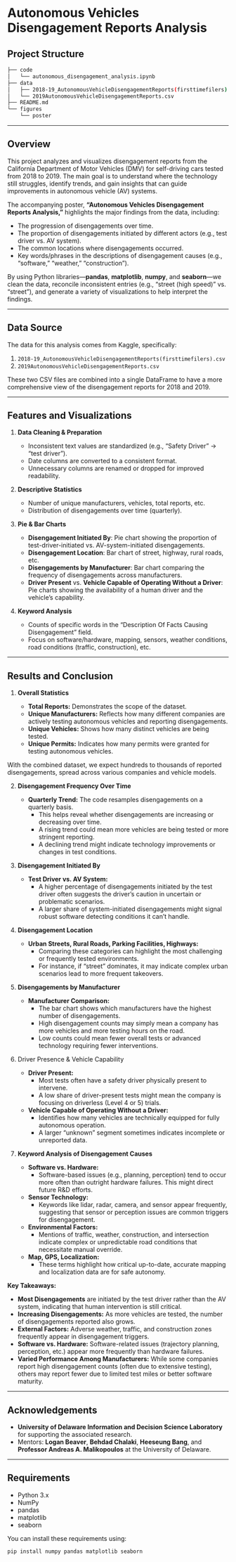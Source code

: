 # Autonomous Vehicles Disengagement Reports Analysis
## Project Structure
```bash
├── code
│   └── autonomous_disengagement_analysis.ipynb
├── data
│   ├── 2018-19_AutonomousVehicleDisengagementReports(firsttimefilers).csv
│   └── 2019AutonomousVehicleDisengagementReports.csv
├── README.md
└── figures
    └── poster
```

--- 

## Overview
This project analyzes and visualizes disengagement reports from the California Department of Motor Vehicles (DMV) for self-driving cars tested from 2018 to 2019. The main goal is to understand where the technology still struggles, identify trends, and gain insights that can guide improvements in autonomous vehicle (AV) systems.

The accompanying poster, **“Autonomous Vehicles Disengagement Reports Analysis,”** highlights the major findings from the data, including:
- The progression of disengagements over time.
- The proportion of disengagements initiated by different actors (e.g., test driver vs. AV system).
- The common locations where disengagements occurred.
- Key words/phrases in the descriptions of disengagement causes (e.g., “software,” “weather,” “construction”).

By using Python libraries—**pandas**, **matplotlib**, **numpy**, and **seaborn**—we clean the data, reconcile inconsistent entries (e.g., “street (high speed)” vs. “street”), and generate a variety of visualizations to help interpret the findings.

---

## Data Source
The data for this analysis comes from Kaggle, specifically:
1. `2018-19_AutonomousVehicleDisengagementReports(firsttimefilers).csv`  
2. `2019AutonomousVehicleDisengagementReports.csv`

These two CSV files are combined into a single DataFrame to have a more comprehensive view of the disengagement reports for 2018 and 2019.

---

## Features and Visualizations
1. **Data Cleaning & Preparation**  
   - Inconsistent text values are standardized (e.g., “Safety Driver” → “test driver”).  
   - Date columns are converted to a consistent format.  
   - Unnecessary columns are renamed or dropped for improved readability.

2. **Descriptive Statistics**  
   - Number of unique manufacturers, vehicles, total reports, etc.  
   - Distribution of disengagements over time (quarterly).

3. **Pie & Bar Charts**  
   - **Disengagement Initiated By**: Pie chart showing the proportion of test-driver-initiated vs. AV-system-initiated disengagements.  
   - **Disengagement Location**: Bar chart of street, highway, rural roads, etc.  
   - **Disengagements by Manufacturer**: Bar chart comparing the frequency of disengagements across manufacturers.  
   - **Driver Present** vs. **Vehicle Capable of Operating Without a Driver**: Pie charts showing the availability of a human driver and the vehicle’s capability.

4. **Keyword Analysis**  
   - Counts of specific words in the “Description Of Facts Causing Disengagement” field.  
   - Focus on software/hardware, mapping, sensors, weather conditions, road conditions (traffic, construction), etc.

---

## Results and Conclusion 
1. **Overall Statistics**

	-	**Total Reports:** Demonstrates the scope of the dataset.
	-	**Unique Manufacturers:** Reflects how many different companies are actively testing autonomous vehicles and reporting disengagements.
	-	**Unique Vehicles:** Shows how many distinct vehicles are being tested.
	-	**Unique Permits:** Indicates how many permits were granted for testing autonomous vehicles.

With the combined dataset, we expect hundreds to thousands of reported disengagements, spread across various companies and vehicle models.

2. **Disengagement Frequency Over Time**

	-	**Quarterly Trend:** The code resamples disengagements on a quarterly basis.
        -	This helps reveal whether disengagements are increasing or decreasing over time.
        -	A rising trend could mean more vehicles are being tested or more stringent reporting.
        -	A declining trend might indicate technology improvements or changes in test conditions.

3. **Disengagement Initiated By**

	-	**Test Driver vs. AV System:**
        -	A higher percentage of disengagements initiated by the test driver often suggests the driver’s caution in uncertain or problematic scenarios.
        -	A larger share of system-initiated disengagements might signal robust software detecting conditions it can’t handle.

4. **Disengagement Location**

	-	**Urban Streets, Rural Roads, Parking Facilities, Highways:**
        -	Comparing these categories can highlight the most challenging or frequently tested environments.
        -	For instance, if “street” dominates, it may indicate complex urban scenarios lead to more frequent takeovers.

5. **Disengagements by Manufacturer**

	-	**Manufacturer Comparison:**
        -	The bar chart shows which manufacturers have the highest number of disengagements.
        -	High disengagement counts may simply mean a company has more vehicles and more testing hours on the road.
        -	Low counts could mean fewer overall tests or advanced technology requiring fewer interventions.

6. Driver Presence & Vehicle Capability

	-	**Driver Present:**
        -	Most tests often have a safety driver physically present to intervene.
        -	A low share of driver-present tests might mean the company is focusing on driverless (Level 4 or 5) trials.
	-	**Vehicle Capable of Operating Without a Driver:**
        -	Identifies how many vehicles are technically equipped for fully autonomous operation.
        -	A larger “unknown” segment sometimes indicates incomplete or unreported data.

7. **Keyword Analysis of Disengagement Causes**

    -   **Software vs. Hardware:**
        - Software-based issues (e.g., planning, perception) tend to occur more often than outright hardware failures. This might direct future R&D efforts.
	-   **Sensor Technology:**
	    -	Keywords like lidar, radar, camera, and sensor appear frequently, suggesting that sensor or perception issues are common triggers for disengagement.
	-	**Environmental Factors:**
	    -	Mentions of traffic, weather, construction, and intersection indicate complex or unpredictable road conditions that necessitate manual override.
	-	**Map, GPS, Localization:**
	    -	These terms highlight how critical up-to-date, accurate mapping and localization data are for safe autonomy.

**Key Takeaways:** 
- **Most Disengagements** are initiated by the test driver rather than the AV system, indicating that human intervention is still critical.
- **Increasing Disengagements:** As more vehicles are tested, the number of disengagements reported also grows.
- **External Factors:** Adverse weather, traffic, and construction zones frequently appear in disengagement triggers.
- **Software vs. Hardware:** Software-related issues (trajectory planning, perception, etc.) appear more frequently than hardware failures.
- **Varied Performance Among Manufacturers:** While some companies report high disengagement counts (often due to extensive testing), others may report fewer due to limited test miles or better software maturity.


--- 

## Acknowledgements
- **University of Delaware Information and Decision Science Laboratory** for supporting the associated research.
- Mentors: **Logan Beaver**, **Behdad Chalaki**, **Heeseung Bang**, and **Professor Andreas A. Malikopoulos** at the University of Delaware.

--- 


## Requirements
- Python 3.x
- NumPy
- pandas
- matplotlib
- seaborn

You can install these requirements using:
```bash
pip install numpy pandas matplotlib seaborn
